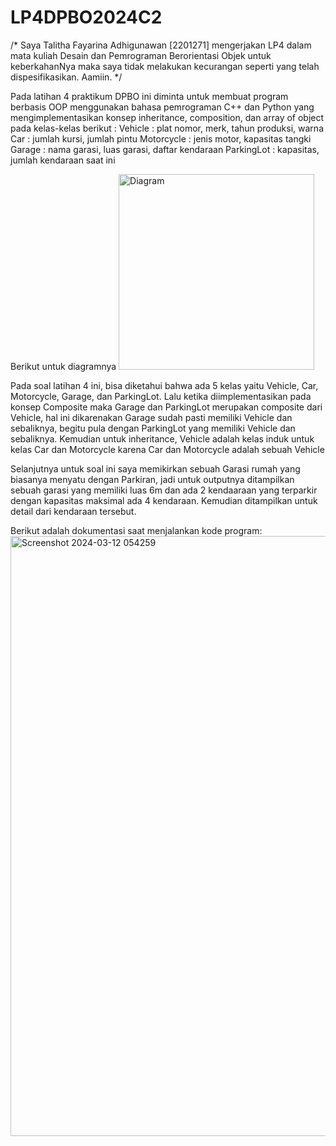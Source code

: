 # LP4DPBO2024C2

/* Saya Talitha Fayarina Adhigunawan [2201271] mengerjakan LP4 dalam mata kuliah Desain dan Pemrograman Berorientasi Objek untuk keberkahanNya maka saya tidak melakukan kecurangan seperti yang telah dispesifikasikan. Aamiin. */

Pada latihan 4 praktikum DPBO ini diminta untuk membuat program berbasis OOP menggunakan bahasa pemrograman C++ dan Python  yang mengimplementasikan konsep inheritance, composition, dan array of object pada kelas-kelas berikut :
Vehicle : plat nomor, merk, tahun produksi, warna
Car : jumlah kursi, jumlah pintu
Motorcycle : jenis motor, kapasitas tangki
Garage : nama garasi, luas garasi, daftar kendaraan
ParkingLot : kapasitas, jumlah kendaraan saat ini

Berikut untuk diagramnya
<img width="313" alt="Diagram" src="https://github.com/faayyaa10/LP4DPBO2024C2/assets/114636102/d639487f-b487-45b8-b56d-107e428adcb4">

Pada soal latihan 4 ini, bisa diketahui bahwa ada 5 kelas yaitu Vehicle, Car, Motorcycle, Garage, dan ParkingLot. Lalu ketika diimplementasikan pada konsep Composite maka Garage dan ParkingLot merupakan composite dari Vehicle, hal ini dikarenakan Garage sudah pasti memiliki Vehicle dan sebaliknya, begitu pula dengan ParkingLot yang memiliki Vehicle dan sebaliknya. Kemudian untuk inheritance, Vehicle adalah kelas induk untuk kelas Car dan Motorcycle karena Car dan Motorcycle adalah sebuah Vehicle

Selanjutnya untuk soal ini saya memikirkan sebuah Garasi rumah yang biasanya menyatu dengan Parkiran, jadi untuk outputnya ditampilkan sebuah garasi yang memiliki luas 6m dan ada 2 kendaaraan yang terparkir dengan kapasitas maksimal ada 4 kendaraan. Kemudian ditampilkan untuk detail dari kendaraan tersebut. 

Berikut adalah dokumentasi saat menjalankan kode program:
<img width="960" alt="Screenshot 2024-03-12 054259" src="https://github.com/faayyaa10/LP4DPBO2024C2/assets/114636102/be215845-2b1c-4a80-90fe-08c88be62f70">
